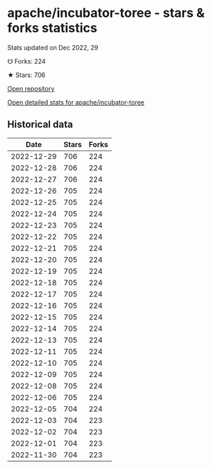 # apache/incubator-toree - stars & forks statistics

Stats updated on Dec 2022, 29

☋ Forks: 224

★ Stars: 706

[Open repository](https://github.com/apache/incubator-toree)

[Open detailed stats for apache/incubator-toree](https://reviewgithub.com/rep/apache/incubator-toree)

## Historical data
| Date | Stars | Forks |
|------|-------|-------|
| 2022-12-29 | 706 | 224 | 
| 2022-12-28 | 706 | 224 | 
| 2022-12-27 | 706 | 224 | 
| 2022-12-26 | 705 | 224 | 
| 2022-12-25 | 705 | 224 | 
| 2022-12-24 | 705 | 224 | 
| 2022-12-23 | 705 | 224 | 
| 2022-12-22 | 705 | 224 | 
| 2022-12-21 | 705 | 224 | 
| 2022-12-20 | 705 | 224 | 
| 2022-12-19 | 705 | 224 | 
| 2022-12-18 | 705 | 224 | 
| 2022-12-17 | 705 | 224 | 
| 2022-12-16 | 705 | 224 | 
| 2022-12-15 | 705 | 224 | 
| 2022-12-14 | 705 | 224 | 
| 2022-12-13 | 705 | 224 | 
| 2022-12-11 | 705 | 224 | 
| 2022-12-10 | 705 | 224 | 
| 2022-12-09 | 705 | 224 | 
| 2022-12-08 | 705 | 224 | 
| 2022-12-06 | 705 | 224 | 
| 2022-12-05 | 704 | 224 | 
| 2022-12-03 | 704 | 223 | 
| 2022-12-02 | 704 | 223 | 
| 2022-12-01 | 704 | 223 | 
| 2022-11-30 | 704 | 223 | 


